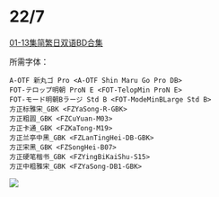 # 22/7

[01-13集简繁日双语BD合集](https://github.com/Nekomoekissaten-SUB/Nekomoekissaten-Storage/releases/download/subtitle_pkg/227anime_BD_JPCH.7z)

所需字体：
```
A-OTF 新丸ゴ Pro <A-OTF Shin Maru Go Pro DB>
FOT-テロップ明朝 ProN E <FOT-TelopMin ProN E>
FOT-モード明朝Bラージ Std B <FOT-ModeMinBLarge Std B>
方正标雅宋_GBK <FZYaSong-R-GBK>
方正粗圆_GBK <FZCuYuan-M03>
方正卡通_GBK <FZKaTong-M19>
方正兰亭中黑_GBK <FZLanTingHei-DB-GBK>
方正宋黑_GBK <FZSongHei-B07>
方正硬笔楷书_GBK <FZYingBiKaiShu-S15>
方正中粗雅宋_GBK <FZYaSong-DB1-GBK>
```

![](https://nekomoe.pages.dev/images/2020-01/227.jpg)